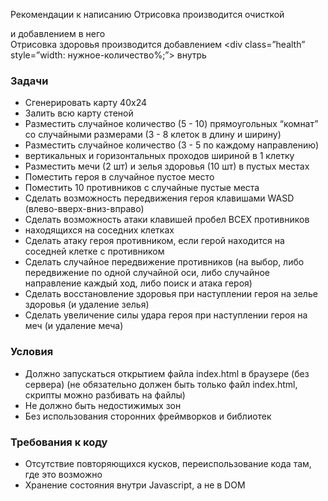Рекомендации к написанию
Отрисовка производится очисткой <div class=”field”></div> и добавлением в него <div class=”tile”></div>
Отрисовка здоровья производится добавлением <div class=”health” style=”width: нужное-количество%;”></div> внутрь <div class=”tile”></div>

### Задачи

- Сгенерировать карту 40x24
- Залить всю карту стеной
- Разместить случайное количество (5 - 10) прямоугольных “комнат” со случайными размерами (3 - 8 клеток в длину и ширину)
- Разместить случайное количество (3 - 5 по каждому направлению)
- вертикальных и горизонтальных проходов шириной в 1 клетку
- Разместить мечи (2 шт) и зелья здоровья (10 шт) в пустых местах
- Поместить героя в случайное пустое место
- Поместить 10 противников с случайные пустые места
- Сделать возможность передвижения героя клавишами WASD
  (влево-вверх-вниз-вправо)
- Сделать возможность атаки клавишей пробел ВСЕХ противников
- находящихся на соседних клетках
- Сделать атаку героя противником, если герой находится на соседней клетке с противником
- Сделать случайное передвижение противников (на выбор, либо передвижение по одной случайной оси, либо случайное направление каждый ход, либо поиск и атака героя)
- Сделать восстановление здоровья при наступлении героя на зелье
  здоровья (и удаление зелья)
- Сделать увеличение силы удара героя при наступлении героя на меч
  (и удаление меча)

### Условия

- Должно запускаться открытием файла index.html в браузере (без сервера) (не обязательно должен быть только файл index.html, скрипты можно разбивать на файлы)
- Не должно быть недостижимых зон
- Без использования сторонних фреймворков и библиотек

### Требования к коду

- Отсутствие повторяющихся кусков, переиспользование кода там, где это возможно
- Хранение состояния внутри Javascript, а не в DOM
